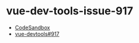 # vue-dev-tools-issue-917
* [CodeSandbox](https://codesandbox.io/s/github/maxim-usikov/vue-router-issue-917)
* [vue-devtools#917](https://github.com/vuejs/vue-devtools/issues/917)
